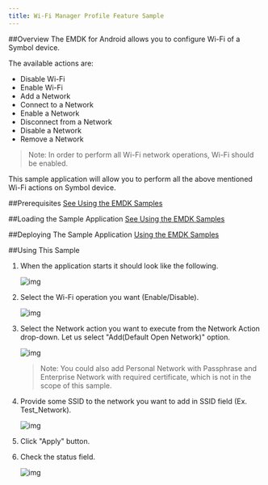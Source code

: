 ```yaml
---
title: Wi-Fi Manager Profile Feature Sample
---
```


##Overview
The EMDK for Android allows you to configure Wi-Fi of a Symbol device. 

The available actions are:
  
* Disable Wi-Fi  
* Enable Wi-Fi  
* Add a Network  
* Connect to a Network
* Enable a Network
* Disconnect from a Network
* Disable a Network
* Remove a Network

> Note: In order to perform all Wi-Fi network operations, Wi-Fi should be enabled.  

This sample application will allow you to perform all the above mentioned Wi-Fi actions on Symbol device.

##Prerequisites
[See Using the EMDK Samples](/emdk-for-android/4-0/guide/sample/emdksamples)

##Loading the Sample Application
[See Using the EMDK Samples](/emdk-for-android/4-0/guide/sample/emdksamples)

##Deploying The Sample Application
[Using the EMDK Samples](/emdk-for-android/4-0/guide/sample/emdksamples)

##Using This Sample

1. When the application starts it should look like the following.
  
	![img](images/samples/wifi_1.png)
  
2. Select the Wi-Fi operation you want (Enable/Disable).
   
	![img](images/samples/wifi_2.png)  	

3. Select the Network action you want to execute from the Network Action drop-down. 
	Let us select "Add(Default Open Network)" option.

	![img](images/samples/wifi_3.png)

	> Note: You could also add Personal Network with Passphrase and Enterprise Network with required certificate, which is not in the scope of this sample. 
4. Provide some SSID to the network you want to add in SSID field (Ex. Test_Network).

	![img](images/samples/wifi_4.png)

5. Click "Apply" button.

6. Check the status field.
   
	![img](images/samples/wifi_5.png)  
	
